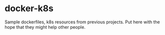# docker-k8s
Sample dockerfiles, k8s resources from previous projects. Put here with the hope that they might help other people.
